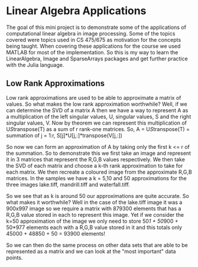 # Linear Algebra Applications
The goal of this mini project is to demonstrate some of the applications 
of computational linear algebra in image processing. Some of the topics
covered were topics used in CS 475/675 as motivation for the concepts being taught.
When covering these applications for the course we used MATLAB for most of the implementation.
So this is my way to learn the LinearAlgebra, Image and SparseArrays packages and get
further practice with the Julia language.

## Low Rank Approximations
Low rank approximations are used to be able to approximate a matrix of values.
So what makes the low rank approximation worthwhile?
Well, if we can determine the SVD of a matrix A then we have a way to represent
A as a multiplication of the left singular values, U, singular values, S and 
the right singular values, V.
Now by theorem we can represent this multiplication of U*S*transpose(T) as a sum
of r rank-one matrices. So,
A = U*S*transpose(T) 
= summation of j = 1:r, S[j]*U[j,:]*transpose(V[j,:]) 

So now we can form an approximation of A by taking only the first k <= r of the summation.
So to demonstrate this we first take an image and represent it in 3 matrices that represent
the R,G,B values respectively. We then take the SVD of each matrix and choose a k-th rank 
approximation to take for each matrix. We then recreate a coloured image from the 
approximate R,G,B matrices. In the samples we have a k = 5,10 and 50 approximations for the 
three images lake.tiff, mandrill.tiff and waterfall.tiff.

So we see that as k is around 50 our approximations are quite accurate.
So what makes it worthwhile? Well in the case of the lake.tiff image it was a 900x997 image
so we require a matrix with 879300 elements that has a R,G,B value stored in each
to represent this image. Yet if we consider the k=50 approximation of the image we only need
to store 50*1 + 50*900 + 50*977 elements each with a R,G,B value stored in it and this totals only
45000 + 48850 + 50 = 93900 elements!

So we can then do the same process on other data sets that are able to be represented as a matrix
and we can look at the "most important" data points.





